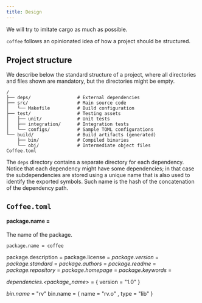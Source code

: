 ```yaml
---
title: Design
---
```


We will try to imitate cargo as much as possible.

`coffee` follows an opinionated idea of how a project should be structured.

## Project structure

We describe below the standard structure of a project, where all directories and
files shown are mandatory, but the directories might be empty.

```
/
├── deps/                 # External dependencies
├── src/                  # Main source code
│   └── Makefile          # Build configuration
├── test/                 # Testing assets
│   ├── unit/             # Unit tests
│   ├── integration/      # Integration tests
│   └── configs/          # Sample TOML configurations
└── build/                # Build artifacts (generated)
    ├── bin/              # Compiled binaries
    └── obj/              # Intermediate object files
Coffee.toml
```

The `deps` directory contains a separate directory for each dependency.
Notice that each dependency might have some dependencies; in that case the
subdependencies are stored using a unique name that is also used to identify the
exported symbols. Such name is the hash of the concatenation of the dependency
path.

##  `Coffee.toml`

####  package.name = <text>

The name of the package.

`package.name = coffee`


package.description = <text>
package.license = <text>
_package.version_ = <text>
_package.standard_ = <text>
_package.authors_ = <list of texts>
_package.readme_ = <filename>
_package.repository_ = <url>
_package.homepage_ = <url> 
_package.keywords_ = <list>

_dependencies.<package_name>_ = { version = "1.0" }

_bin.name_ = "rv"
bin.name = { name = "rv.o" , type = "lib" }


